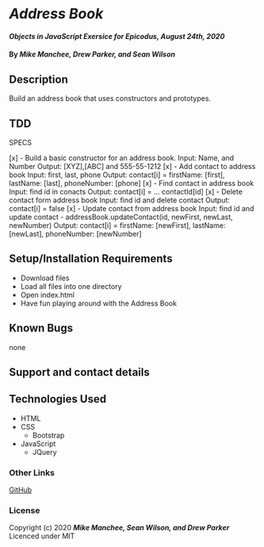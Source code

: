 # _Address Book_

#### _Objects in JavaScript Exersice for Epicodus, August 24th, 2020_

#### By _**Mike Manchee, Drew Parker, and Sean Wilson**_

## Description

Build an address book that uses constructors and prototypes.

## TDD
  SPECS

  [x] - Build a basic constructor for an address book.
          Input: Name, and Number
          Output: [XYZ],[ABC] and 555-55-1212
  [x] - Add contact to address book
          Input: first, last, phone
          Output: contact[i] = firstName: [first], lastName: [last], phoneNumber: [phone]
  [x] - Find contact in address book
          Input: find id in conacts
          Output: contact[i] = ... contactId[id]
  [x] - Delete contact form address book
          Input: find id and delete contact
          Output: contact[i] = false
  [x] - Update contact from address book
          Input: find id and update contact - addressBook.updateContact(id, newFirst, newLast, newNumber)
          Output: contact[i] = firstName: [newFirst], lastName: [newLast], phoneNumber: [newNumber]
        

## Setup/Installation Requirements

* Download files
* Load all files into one directory
* Open index.html
* Have fun playing around with the Address Book

## Known Bugs

none

## Support and contact details


## Technologies Used

* HTML
* CSS
  * Bootstrap
* JavaScript
  * JQuery

### Other Links
[GitHub](https://github.com/mmanchee)

### License

Copyright (c) 2020 **_Mike Manchee, Sean Wilson, and Drew Parker_**
Licenced under MIT